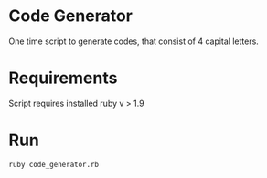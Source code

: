 # Code Generator
One time script to generate codes, that consist of 4 capital letters.

# Requirements
Script requires installed ruby v > 1.9

# Run
```
ruby code_generator.rb
```
